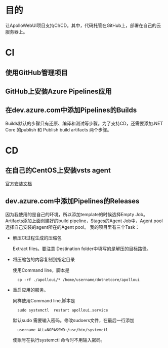 # 目的
让ApolloWebUI项目支持CI/CD。其中，代码托管在GitHub上，部署在自己的云服务器上。
# CI
## 使用GitHub管理项目
## GitHub上安装Azure Pipelines应用
## 在dev.azure.com中添加Pipelines的Builds
Builds默认的步骤只有还原、编译和测试等步骤。为了支持CD，还需要添加.NET Core 的publish 和 Publish build artifacts 两个步骤。
# CD
## 在自己的CentOS上安装vsts agent
[官方安装文档](https://docs.microsoft.com/en-us/azure/devops/pipelines/agents/v2-linux?view=azure-devops)
## dev.azure.com中添加Pipelines的Releases
因为我使用的是自己的环境，所以添加template的时候选择Empty Job。
Artifacts添加上面创建好的build pipeline，Stages的Agent Job中，Agent pool选择自己安装的agent所在的Agent pool。
我的项目里有三个Task：
* 解压CI过程生成的压缩包

    Extract files。要注意 Destination folder中填写的是解压的目标路径。
* 将压缩包的内容复制到指定目录

    使用Command line，脚本是
        
        cp -rf ./apolloui/* /home/username/dotnetcore/apolloui
        
* 重启应用的服务。

    同样使用Command line,脚本是        
            
        sudo systemctl  restart apolloui.service
    
    默认sudo 需要输入密码。修改sudoers文件，在最后一行添加
        
        username ALL=NOPASSWD:/usr/bin/systemctl

    使账号在执行systemctl 命令时不用输入密码。